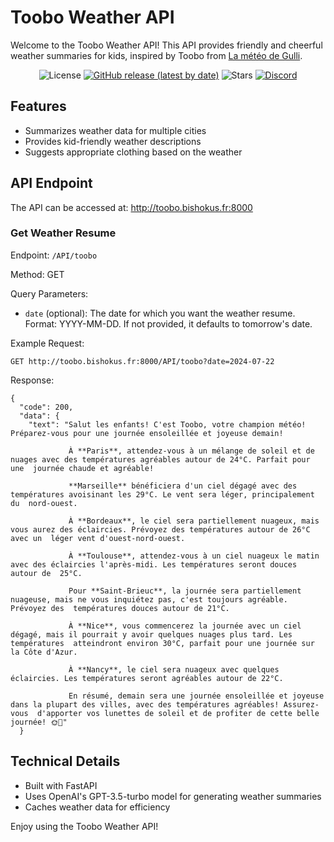 # Toobo Weather API

Welcome to the Toobo Weather API! This API provides friendly and cheerful weather summaries for kids, inspired by Toobo from [La météo de Gulli](https://fr.wikipedia.org/wiki/La_M%C3%A9t%C3%A9o_de_Gulli).

<div align="center">
  
  ![License](https://img.shields.io/badge/license-MIT-green?style=flat)
  [![GitHub release (latest by date)](https://img.shields.io/github/v/release/Lenochxd/Toobo-API.svg?style=flat)](https://github.com/Lenochxd/Toobo-API/releases)
  ![Stars](https://img.shields.io/github/stars/Lenochxd/Toobo-API?style=flat)
  [![Discord](https://img.shields.io/discord/391919052563546112?style=flat&logo=Discord&logoColor=fff&label=Discord&color=5e6ae8&link=https%3A%2F%2Fdiscord.gg%2FtUPsYHAGfm)](https://discord.gg/tUPsYHAGfm)
</div>


## Features

- Summarizes weather data for multiple cities
- Provides kid-friendly weather descriptions
- Suggests appropriate clothing based on the weather

## API Endpoint

The API can be accessed at: http://toobo.bishokus.fr:8000

### Get Weather Resume

Endpoint: `/API/toobo`

Method: GET

Query Parameters:
- `date` (optional): The date for which you want the weather resume. Format: YYYY-MM-DD. If not provided, it defaults to tomorrow's date.

Example Request:
```
GET http://toobo.bishokus.fr:8000/API/toobo?date=2024-07-22
```


Response:

```
{
  "code": 200,
  "data": {
    "text": "Salut les enfants! C'est Toobo, votre champion météo! Préparez-vous pour une journée ensoleillée et joyeuse demain!

             À **Paris**, attendez-vous à un mélange de soleil et de nuages avec des températures agréables autour de 24°C. Parfait pour une  journée chaude et agréable!

             **Marseille** bénéficiera d'un ciel dégagé avec des températures avoisinant les 29°C. Le vent sera léger, principalement du  nord-ouest.

             À **Bordeaux**, le ciel sera partiellement nuageux, mais vous aurez des éclaircies. Prévoyez des températures autour de 26°C avec un  léger vent d'ouest-nord-ouest.
 
             À **Toulouse**, attendez-vous à un ciel nuageux le matin avec des éclaircies l'après-midi. Les températures seront douces autour de  25°C.

             Pour **Saint-Brieuc**, la journée sera partiellement nuageuse, mais ne vous inquiétez pas, c'est toujours agréable. Prévoyez des  températures douces autour de 21°C.

             À **Nice**, vous commencerez la journée avec un ciel dégagé, mais il pourrait y avoir quelques nuages plus tard. Les températures  atteindront environ 30°C, parfait pour une journée sur la Côte d'Azur.

             À **Nancy**, le ciel sera nuageux avec quelques éclaircies. Les températures seront agréables autour de 22°C.

             En résumé, demain sera une journée ensoleillée et joyeuse dans la plupart des villes, avec des températures agréables! Assurez-vous  d'apporter vos lunettes de soleil et de profiter de cette belle journée! 🌞🌸"
  }
```


## Technical Details

- Built with FastAPI
- Uses OpenAI's GPT-3.5-turbo model for generating weather summaries
- Caches weather data for efficiency

Enjoy using the Toobo Weather API!
